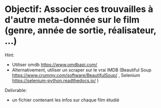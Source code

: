 # Objectif: Associer ces trouvailles à d'autre meta-donnée sur le film (genre, année de sortie, réalisateur, ...)
Hint:
- Utiliser omdb https://www.omdbapi.com/
- Alternativement, utiliser un scraper sur le vrai IMDB (Beautiful Soup https://www.crummy.com/software/BeautifulSoup/ , Selenium https://selenium-python.readthedocs.io/ )

Delivrable:
- un fichier contenant les infos sur chaque film étudié